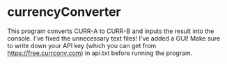 # currencyConverter
This program converts CURR-A to CURR-B and inputs the result into the console.
I've fixed the unnecessary text files!
I've added a GUI!
Make sure to write down your API key (which you can get from https://free.currconv.com) in api.txt before running the program. 
